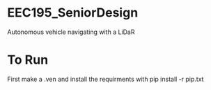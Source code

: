 # EEC195_SeniorDesign
Autonomous vehicle navigating with a LiDaR

# To Run

First make a .ven and install the requirments with
    pip install -r pip.txt 